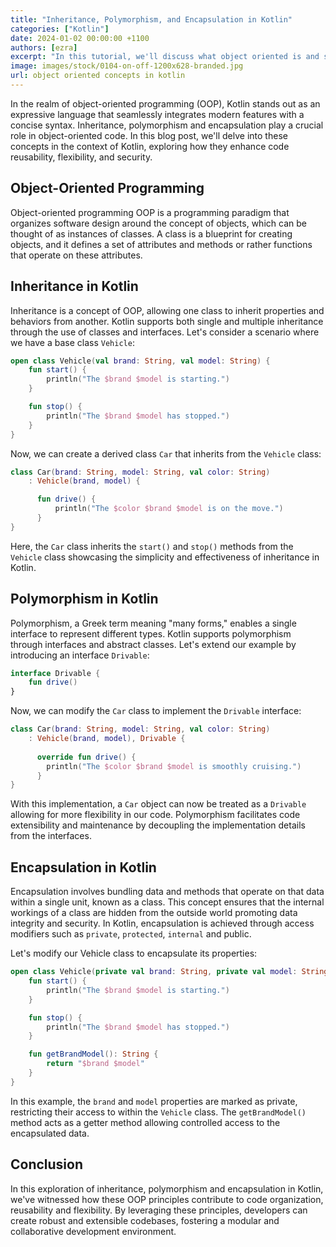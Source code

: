 ```yaml
---
title: "Inheritance, Polymorphism, and Encapsulation in Kotlin"
categories: ["Kotlin"]
date: 2024-01-02 00:00:00 +1100
authors: [ezra]
excerpt: "In this tutorial, we'll discuss what object oriented is and see various example"
image: images/stock/0104-on-off-1200x628-branded.jpg
url: object oriented concepts in kotlin
---
```


In the realm of object-oriented programming (OOP), Kotlin stands out as an expressive language that seamlessly integrates modern features with a concise syntax. Inheritance, polymorphism and encapsulation play a crucial role in object-oriented code. In this blog post, we'll delve into these concepts in the context of Kotlin, exploring how they enhance code reusability, flexibility, and security.

## Object-Oriented Programming

Object-oriented programming OOP is a programming paradigm that organizes software design around the concept of objects, which can be thought of as instances of classes. A class is a blueprint for creating objects, and it defines a set of attributes and methods or rather functions that operate on these attributes.

## Inheritance in Kotlin
Inheritance is a concept of OOP, allowing one class to inherit properties and behaviors from another. Kotlin supports both single and multiple inheritance through the use of classes and interfaces. Let's consider a scenario where we have a base class `Vehicle`:

```kotlin
open class Vehicle(val brand: String, val model: String) {
    fun start() {
        println("The $brand $model is starting.")
    }

    fun stop() {
        println("The $brand $model has stopped.")
    }
}
```

Now, we can create a derived class `Car` that inherits from the `Vehicle` class:

```kotlin
class Car(brand: String, model: String, val color: String) 
    : Vehicle(brand, model) {

      fun drive() {
          println("The $color $brand $model is on the move.")
      }
}
```

Here, the `Car` class inherits the `start()` and `stop()` methods from the `Vehicle` class showcasing the simplicity and effectiveness of inheritance in Kotlin.

## Polymorphism in Kotlin

Polymorphism, a Greek term meaning "many forms," enables a single interface to represent different types. Kotlin supports polymorphism through interfaces and abstract classes. Let's extend our example by introducing an interface `Drivable`:

```kotlin
interface Drivable {
    fun drive()
}
```

Now, we can modify the `Car` class to implement the `Drivable` interface:

```kotlin
class Car(brand: String, model: String, val color: String) 
    : Vehicle(brand, model), Drivable {
        
      override fun drive() { 
        println("The $color $brand $model is smoothly cruising.")
      }
}
```

With this implementation, a `Car` object can now be treated as a `Drivable` allowing for more flexibility in our code. Polymorphism facilitates code extensibility and maintenance by decoupling the implementation details from the interfaces.

## Encapsulation in Kotlin

Encapsulation involves bundling data and methods that operate on that data within a single unit, known as a class. This concept ensures that the internal workings of a class are hidden from the outside world promoting data integrity and security. In Kotlin, encapsulation is achieved through access modifiers such as `private`, `protected`, `internal` and public.

Let's modify our Vehicle class to encapsulate its properties:

```kotlin
open class Vehicle(private val brand: String, private val model: String) {
    fun start() {
        println("The $brand $model is starting.")
    }

    fun stop() {
        println("The $brand $model has stopped.")
    }

    fun getBrandModel(): String {
        return "$brand $model"
    }
}
```

In this example, the `brand` and `model` properties are marked as private, restricting their access to within the `Vehicle` class. The `getBrandModel()` method acts as a getter method allowing controlled access to the encapsulated data.

## Conclusion

In this exploration of inheritance, polymorphism and encapsulation in Kotlin, we've witnessed how these OOP principles contribute to code organization, reusability and flexibility. By leveraging these principles, developers can create robust and extensible codebases, fostering a modular and collaborative development environment.